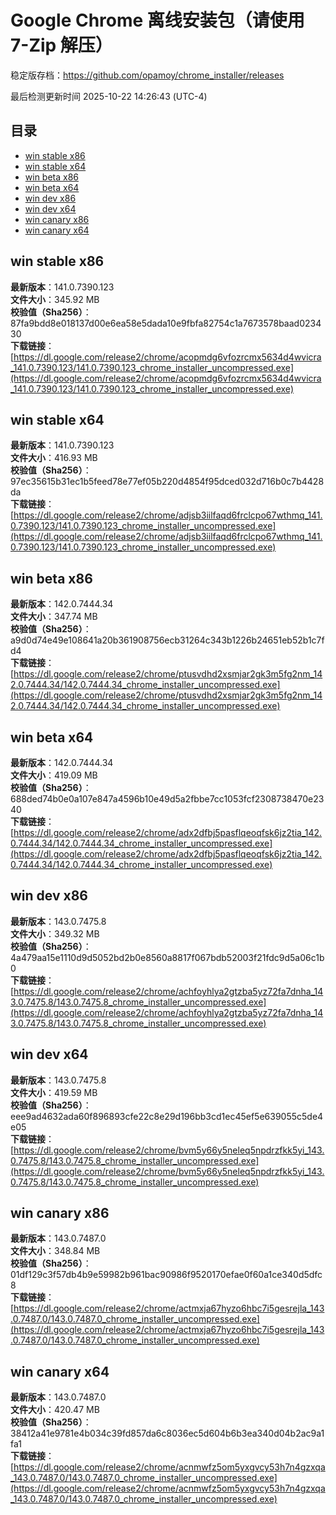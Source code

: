 # Google Chrome 离线安装包（请使用 7-Zip 解压）
稳定版存档：<https://github.com/opamoy/chrome_installer/releases>

最后检测更新时间
2025-10-22 14:26:43 (UTC-4)


## 目录
* [win stable x86](https://github.com/opamoy/chrome_installer?tab=readme-ov-file#win-stable-x86)
* [win stable x64](https://github.com/opamoy/chrome_installer?tab=readme-ov-file#win-stable-x64)
* [win beta x86](https://github.com/opamoy/chrome_installer?tab=readme-ov-file#win-beta-x86)
* [win beta x64](https://github.com/opamoy/chrome_installer?tab=readme-ov-file#win-beta-x64)
* [win dev x86](https://github.com/opamoy/chrome_installer?tab=readme-ov-file#win-dev-x86)
* [win dev x64](https://github.com/opamoy/chrome_installer?tab=readme-ov-file#win-dev-x64)
* [win canary x86](https://github.com/opamoy/chrome_installer?tab=readme-ov-file#win-canary-x86)
* [win canary x64](https://github.com/opamoy/chrome_installer?tab=readme-ov-file#win-canary-x64)

## win stable x86
**最新版本**：141.0.7390.123  
**文件大小**：345.92 MB  
**校验值（Sha256）**：87fa9bdd8e018137d00e6ea58e5dada10e9fbfa82754c1a7673578baad023430  
**下载链接**：[https://dl.google.com/release2/chrome/acopmdg6vfozrcmx5634d4wvicra_141.0.7390.123/141.0.7390.123_chrome_installer_uncompressed.exe](https://dl.google.com/release2/chrome/acopmdg6vfozrcmx5634d4wvicra_141.0.7390.123/141.0.7390.123_chrome_installer_uncompressed.exe)  

## win stable x64
**最新版本**：141.0.7390.123  
**文件大小**：416.93 MB  
**校验值（Sha256）**：97ec35615b31ec1b5feed78e77ef05b220d4854f95dced032d716b0c7b4428da  
**下载链接**：[https://dl.google.com/release2/chrome/adjsb3iilfaqd6frclcpo67wthmq_141.0.7390.123/141.0.7390.123_chrome_installer_uncompressed.exe](https://dl.google.com/release2/chrome/adjsb3iilfaqd6frclcpo67wthmq_141.0.7390.123/141.0.7390.123_chrome_installer_uncompressed.exe)  

## win beta x86
**最新版本**：142.0.7444.34  
**文件大小**：347.74 MB  
**校验值（Sha256）**：a9d0d74e49e108641a20b361908756ecb31264c343b1226b24651eb52b1c7fd4  
**下载链接**：[https://dl.google.com/release2/chrome/ptusvdhd2xsmjar2gk3m5fg2nm_142.0.7444.34/142.0.7444.34_chrome_installer_uncompressed.exe](https://dl.google.com/release2/chrome/ptusvdhd2xsmjar2gk3m5fg2nm_142.0.7444.34/142.0.7444.34_chrome_installer_uncompressed.exe)  

## win beta x64
**最新版本**：142.0.7444.34  
**文件大小**：419.09 MB  
**校验值（Sha256）**：688ded74b0e0a107e847a4596b10e49d5a2fbbe7cc1053fcf2308738470e2340  
**下载链接**：[https://dl.google.com/release2/chrome/adx2dfbj5pasflqeoqfsk6jz2tia_142.0.7444.34/142.0.7444.34_chrome_installer_uncompressed.exe](https://dl.google.com/release2/chrome/adx2dfbj5pasflqeoqfsk6jz2tia_142.0.7444.34/142.0.7444.34_chrome_installer_uncompressed.exe)  

## win dev x86
**最新版本**：143.0.7475.8  
**文件大小**：349.32 MB  
**校验值（Sha256）**：4a479aa15e1110d9d5052bd2b0e8560a8817f067bdb52003f21fdc9d5a06c1b0  
**下载链接**：[https://dl.google.com/release2/chrome/achfoyhlya2gtzba5yz72fa7dnha_143.0.7475.8/143.0.7475.8_chrome_installer_uncompressed.exe](https://dl.google.com/release2/chrome/achfoyhlya2gtzba5yz72fa7dnha_143.0.7475.8/143.0.7475.8_chrome_installer_uncompressed.exe)  

## win dev x64
**最新版本**：143.0.7475.8  
**文件大小**：419.59 MB  
**校验值（Sha256）**：eee9ad4632ada60f896893cfe22c8e29d196bb3cd1ec45ef5e639055c5de4e05  
**下载链接**：[https://dl.google.com/release2/chrome/bvm5y66y5neleq5npdrzfkk5yi_143.0.7475.8/143.0.7475.8_chrome_installer_uncompressed.exe](https://dl.google.com/release2/chrome/bvm5y66y5neleq5npdrzfkk5yi_143.0.7475.8/143.0.7475.8_chrome_installer_uncompressed.exe)  

## win canary x86
**最新版本**：143.0.7487.0  
**文件大小**：348.84 MB  
**校验值（Sha256）**：01df129c3f57db4b9e59982b961bac90986f9520170efae0f60a1ce340d5dfc8  
**下载链接**：[https://dl.google.com/release2/chrome/actmxja67hyzo6hbc7i5gesrejla_143.0.7487.0/143.0.7487.0_chrome_installer_uncompressed.exe](https://dl.google.com/release2/chrome/actmxja67hyzo6hbc7i5gesrejla_143.0.7487.0/143.0.7487.0_chrome_installer_uncompressed.exe)  

## win canary x64
**最新版本**：143.0.7487.0  
**文件大小**：420.47 MB  
**校验值（Sha256）**：38412a41e9781e4b034c39fd857da6c8036ec5d604b6b3ea340d04b2ac9a1fa1  
**下载链接**：[https://dl.google.com/release2/chrome/acnmwfz5om5yxgvcy53h7n4gzxqa_143.0.7487.0/143.0.7487.0_chrome_installer_uncompressed.exe](https://dl.google.com/release2/chrome/acnmwfz5om5yxgvcy53h7n4gzxqa_143.0.7487.0/143.0.7487.0_chrome_installer_uncompressed.exe)  

